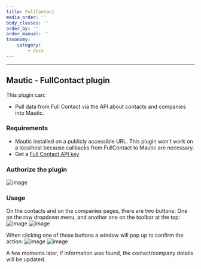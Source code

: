 ```yaml
---
title: FullContact
media_order: ''
body_classes: ''
order_by: ''
order_manual: ''
taxonomy:
    category:
        - docs
---
```


-------------------

## Mautic - FullContact plugin

This plugin can:

- Pull data from Full Contact via the API about contacts and companies into Mautic.

### Requirements

- Mautic installed on a publicly accessible URL. This plugin won't work on a localhost because callbacks from FullContact to Mautic are necessary.
- Get a [Full Contact API key][Full Contact API key]

### Authorize the plugin
![image](https://cloud.githubusercontent.com/assets/2924026/20350951/db8137e4-abde-11e6-8c93-7d4561b27f48.png)

### Usage
On the contacts and on the companies pages, there are two buttons: One on the row dropdown menu, and another one on the toolbar at the top:
![image](https://cloud.githubusercontent.com/assets/2924026/20355065/110eec8a-abee-11e6-90f6-c1d6228ed995.png)
![image](https://cloud.githubusercontent.com/assets/2924026/20401066/57993bb0-acc5-11e6-8f3e-16d51cb24c57.png)

When clicking one of those buttons a window will pop up to confirm the action:
![image](https://cloud.githubusercontent.com/assets/2924026/20521683/01b85e50-b072-11e6-9da3-fa664fdebc49.png)
![image](https://cloud.githubusercontent.com/assets/2924026/20521701/1ca56712-b072-11e6-868b-8a7806304d20.png)

A few moments later, if information was found, the contact/company details will be updated.

[Full Contact API key]:<https://portal.fullcontact.com/signup>